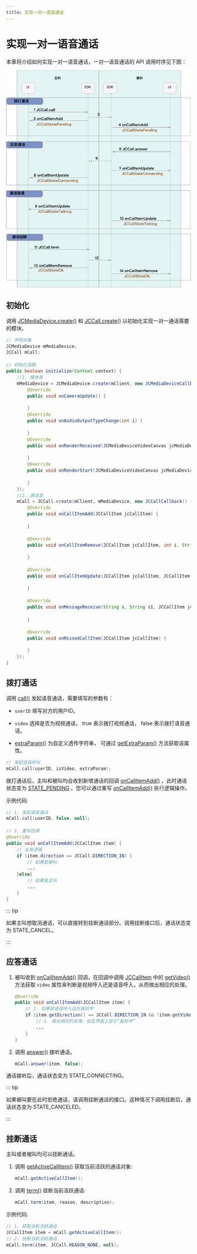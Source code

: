 ```yaml
---
title: 实现一对一语音通话
---
```

# 实现一对一语音通话

本章将介绍如何实现一对一语音通话，一对一语音通话的 API 调用时序见下图：

![../../../../\_images/1-1workflowandroid.png](../../../../_images/1-1workflowandroid.png)

## 初始化

调用
[JCMediaDevice.create()](https://developer.juphoon.com/portal/reference/V2.1/android/com/juphoon/cloud/JCMediaDevice.html#create-com.juphoon.cloud.JCClient-com.juphoon.cloud.JCMediaDeviceCallback-)
和
[JCCall.create()](https://developer.juphoon.com/portal/reference/V2.1/android/com/juphoon/cloud/JCCall.html#create-com.juphoon.cloud.JCClient-com.juphoon.cloud.JCMediaDevice-com.juphoon.cloud.JCCallCallback-)
以初始化实现一对一通话需要的模块。

```java
// 声明对象
JCMediaDevice mMediaDevice;
JCCall mCall;

// 初始化函数
public boolean initialize(Context context) {
    //1. 媒体类
    mMediaDevice = JCMediaDevice.create(mClient, new JCMediaDeviceCallback() {
        @Override
        public void onCameraUpdate() {

        }
        @Override
        public void onAudioOutputTypeChange(int i) {

        }
        @Override
        public void onRenderReceived(JCMediaDeviceVideoCanvas jcMediaDeviceVideoCanvas) {

        }
        @Override
        public void onRenderStart(JCMediaDeviceVideoCanvas jcMediaDeviceVideoCanvas) {

        }
    });
    //2. 通话类
    mCall = JCCall.create(mClient, mMediaDevice, new JCCallCallback() {
        @Override
        public void onCallItemAdd(JCCallItem jcCallItem) {

        }

        @Override
        public void onCallItemRemove(JCCallItem jcCallItem, int i, String s) {

        }

        @Override
        public void onCallItemUpdate(JCCallItem jcCallItem, JCCallItem.ChangeParam changeParam) {

        }

        @Override
        public void onMessageReceive(String s, String s1, JCCallItem jcCallItem) {

        }

        @Override
        public void onMissedCallItem(JCCallItem jcCallItem) {

        }
    });
}
```

## 拨打通话

调用
[call()](https://developer.juphoon.com/portal/reference/V2.1/android/com/juphoon/cloud/JCCall.html#call-java.lang.String-boolean-java.lang.String-)
发起语音通话，需要填写的参数有：

- `userID` 填写对方的用户ID。

- `video` 选择是否为视频通话， true 表示拨打视频通话， false 表示拨打语音通话。

- [extraParam()](https://developer.juphoon.com/portal/reference/V2.1/android/com/juphoon/cloud/JCCall.html#call-java.lang.String-boolean-java.lang.String-)
    为自定义透传字符串， 可通过
    [getExtraParam()](https://developer.juphoon.com/portal/reference/V2.1/android/com/juphoon/cloud/JCCallItem.html#getExtraParam--)
    方法获取该属性。

```java
// 发起语音呼叫
mCall.call(userID, isVideo, extraParam);
```

拨打通话后，主叫和被叫均会收到新增通话的回调
[onCallItemAdd()](https://developer.juphoon.com/portal/reference/V2.1/android/com/juphoon/cloud/JCCallCallback.html#onCallItemAdd-com.juphoon.cloud.JCCallItem-)
，此时通话状态变为
[STATE\_PENDING](https://developer.juphoon.com/portal/reference/V2.1/android/com/juphoon/cloud/JCCall.html#STATE_PENDING)
。您可以通过重写
[onCallItemAdd()](https://developer.juphoon.com/portal/reference/V2.1/android/com/juphoon/cloud/JCCallCallback.html#onCallItemAdd-com.juphoon.cloud.JCCallItem-)
执行逻辑操作。

示例代码:

```java
// 1. 发起语音通话
mCall.call(userID, false, null);

// 2. 重写回调
@Override
public void onCallItemAdd(JCCallItem item) {
    // 业务逻辑
    if (item.direction == JCCall.DIRECTION_IN) {
        // 如果是被叫
        ...
    }else{
        // 如果是主叫
        ...
    }
}
```

::: tip

如果主叫想取消通话，可以直接转到挂断通话部分。调用挂断接口后，通话状态变为 STATE\_CANCEL。

:::

## 应答通话

1. 被叫收到
    [onCallItemAdd()](https://developer.juphoon.com/portal/reference/V2.1/android/com/juphoon/cloud/JCCallCallback.html#onCallItemAdd-com.juphoon.cloud.JCCallItem-)
    回调，在回调中调用
    [JCCallItem](https://developer.juphoon.com/portal/reference/V2.1/android/com/juphoon/cloud/JCCallItem.html)
    中的
    [getVideo()](https://developer.juphoon.com/portal/reference/V2.1/android/com/juphoon/cloud/JCCallItem.html#getVideo--)
    方法获取 `video` 属性来判断是视频呼入还是语音呼入，从而做出相应的处理。

    ```java
    @Override
    public void onCallItemAdd(JCCallItem item) {
        // 1. 如果是语音呼入且在振铃中
        if (item.getDirection() == JCCall.DIRECTION_IN && !item.getVideo()) {
            // 2. 做出相应的处理，如在界面上显示“振铃中”
            ...
        }
    }
    ```

2. 调用
    [answer()](https://developer.juphoon.com/portal/reference/V2.1/android/com/juphoon/cloud/JCCall.html#answer-java.lang.String-boolean-java.lang.String-)
    接听通话。

    ```java
    mCall.answer(item, false);
    ```

通话接听后，通话状态变为 STATE\_CONNECTING。

::: tip

如果被叫要在此时拒绝通话，请调用挂断通话的接口。这种情况下调用挂断后，通话状态变为 STATE\_CANCELED。

:::

## 挂断通话

主叫或者被叫均可以挂断通话。

1. 调用
    [getActiveCallItem()](https://developer.juphoon.com/portal/reference/V2.1/android/com/juphoon/cloud/JCCall.html#getActiveCallItem--)
    获取当前活跃的通话对象:

    ```java
    mCall.getActiveCallItem();
    ```

2. 调用
    [term()](https://developer.juphoon.com/portal/reference/V2.1/android/com/juphoon/cloud/JCCall.html#term-com.juphoon.cloud.JCCallItem-int-java.lang.String-)
    挂断当前活跃通话:

    ```java
    mCall.term(item, reason, description);
    ```

示例代码:

```java
// 1. 获取当前活跃通话
JCCallItem item = mCall.getActiveCallItem();
// 2. 挂断当前活跃通话
mCall.term(item, JCCall.REASON_NONE, null);
```
